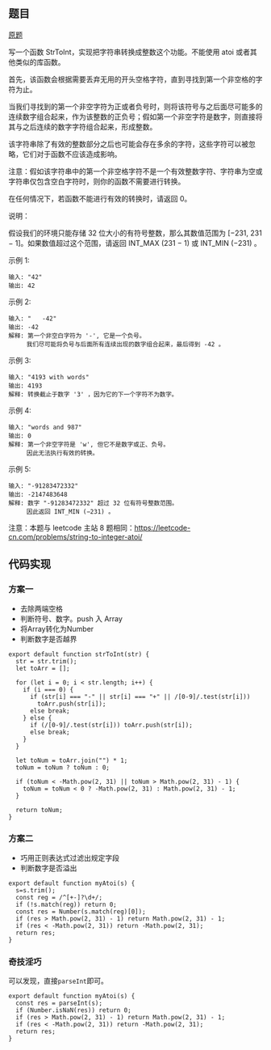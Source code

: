 ## 题目

[原题](https://leetcode-cn.com/problems/ba-zi-fu-chuan-zhuan-huan-cheng-zheng-shu-lcof)

写一个函数 StrToInt，实现把字符串转换成整数这个功能。不能使用 atoi 或者其他类似的库函数。

首先，该函数会根据需要丢弃无用的开头空格字符，直到寻找到第一个非空格的字符为止。

当我们寻找到的第一个非空字符为正或者负号时，则将该符号与之后面尽可能多的连续数字组合起来，作为该整数的正负号；假如第一个非空字符是数字，则直接将其与之后连续的数字字符组合起来，形成整数。

该字符串除了有效的整数部分之后也可能会存在多余的字符，这些字符可以被忽略，它们对于函数不应该造成影响。

注意：假如该字符串中的第一个非空格字符不是一个有效整数字符、字符串为空或字符串仅包含空白字符时，则你的函数不需要进行转换。

在任何情况下，若函数不能进行有效的转换时，请返回 0。

说明：

假设我们的环境只能存储 32 位大小的有符号整数，那么其数值范围为 [−231,  231 − 1]。如果数值超过这个范围，请返回  INT_MAX (231 − 1) 或 INT_MIN (−231) 。

示例 1:

```
输入: "42"
输出: 42
```

示例 2:

```
输入: "   -42"
输出: -42
解释: 第一个非空白字符为 '-', 它是一个负号。
     我们尽可能将负号与后面所有连续出现的数字组合起来，最后得到 -42 。
```

示例 3:

```
输入: "4193 with words"
输出: 4193
解释: 转换截止于数字 '3' ，因为它的下一个字符不为数字。
```

示例 4:

```
输入: "words and 987"
输出: 0
解释: 第一个非空字符是 'w', 但它不是数字或正、负号。
     因此无法执行有效的转换。
```

示例 5:

```
输入: "-91283472332"
输出: -2147483648
解释: 数字 "-91283472332" 超过 32 位有符号整数范围。 
     因此返回 INT_MIN (−231) 。
```


注意：本题与 leetcode 主站 8 题相同：https://leetcode-cn.com/problems/string-to-integer-atoi/

## 代码实现

### 方案一

* 去除两端空格
* 判断符号、数字。push 入 Array
* 将Array转化为Number
* 判断数字是否越界

```
export default function strToInt(str) {
  str = str.trim();
  let toArr = [];

  for (let i = 0; i < str.length; i++) {
    if (i === 0) {
      if (str[i] === "-" || str[i] === "+" || /[0-9]/.test(str[i]))
        toArr.push(str[i]);
      else break;
    } else {
      if (/[0-9]/.test(str[i])) toArr.push(str[i]);
      else break;
    }
  }

  let toNum = toArr.join("") * 1;
  toNum = toNum ? toNum : 0;

  if (toNum < -Math.pow(2, 31) || toNum > Math.pow(2, 31) - 1) {
    toNum = toNum < 0 ? -Math.pow(2, 31) : Math.pow(2, 31) - 1;
  }

  return toNum;
}
```

### 方案二

* 巧用正则表达式过滤出规定字段
* 判断数字是否溢出

```
export default function myAtoi(s) {
  s=s.trim();
  const reg = /^[+-]?\d+/;
  if (!s.match(reg)) return 0;
  const res = Number(s.match(reg)[0]);
  if (res > Math.pow(2, 31) - 1) return Math.pow(2, 31) - 1;
  if (res < -Math.pow(2, 31)) return -Math.pow(2, 31);
  return res;
}
```

### 奇技淫巧

可以发现，直接`parseInt`即可。

```
export default function myAtoi(s) {
  const res = parseInt(s);
  if (Number.isNaN(res)) return 0;
  if (res > Math.pow(2, 31) - 1) return Math.pow(2, 31) - 1;
  if (res < -Math.pow(2, 31)) return -Math.pow(2, 31);
  return res;
}
```

